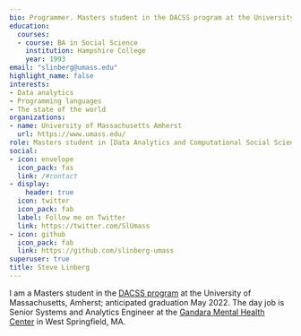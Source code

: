 ```yaml
---
bio: Programmer. Masters student in the DACSS program at the University of Massachusetts, Amherst.
education:
  courses:
  - course: BA in Social Science
    institution: Hampshire College
    year: 1993
email: "slinberg@umass.edu"
highlight_name: false
interests:
- Data analytics
- Programming languages
- The state of the world
organizations:
- name: University of Massachusetts Amherst
  url: https://www.umass.edu/
role: Masters student in [Data Analytics and Computational Social Science](https://www.umass.edu/sbs/data-analytics-and-computational-social-science-program)
social:
- icon: envelope
  icon_pack: fas
  link: /#contact
- display:
    header: true
  icon: twitter
  icon_pack: fab
  label: Follow me on Twitter
  link: https://twitter.com/SlUmass
- icon: github
  icon_pack: fab
  link: https://github.com/slinberg-umass
superuser: true
title: Steve Linberg
---
```


I am a Masters student in the [DACSS program](https://www.umass.edu/sbs/data-analytics-and-computational-social-science-program) at the University of Massachusetts, Amherst; anticipated graduation May 2022. The day job is Senior Systems and Analytics Engineer at the [Gandara Mental Health Center](https://gandaracenter.org) in West Springfield, MA.


